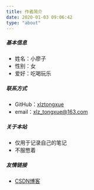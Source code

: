 ```yaml
---
title: 作者简介
date: 2020-01-03 09:06:42
type: "about"
---
```

##### 基本信息

- 姓名：小廖子
- 性别：女
- 爱好：吃喝玩乐

##### 联系方式

* GitHub：[xlztongxue](https://github.com/xlztongxue)
* email：xlz_tongxue@163.com

##### 关于本站

- 仅用于记录自己的笔记
- 不服憋着

##### 友情链接

- [CSDN博客](https://blog.csdn.net/weixin_45439324)

